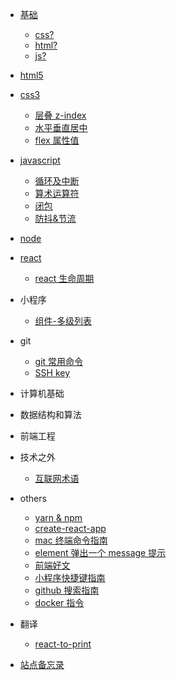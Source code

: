 - [基础](basic/)

  - [css?](basic/css-questions)
  - [html?](basic/html-questions)
  - [js?](basic/javascript-questions)

- [html5](html5/)

- [css3](css3/)

  - [层叠 z-index](css3/layer)
  - [水平垂直居中](css3/center)
  - [flex 属性值](css3/flex)

- [javascript](javascript/)

  - [循环及中断](javascript/loop)
  - [算术运算符](javascript/operator)
  - [闭包](javascript/closure)
  - [防抖&节流](javascript/debounce)

- [node](node/)
- [react](react/)

  - [react 生命周期](react/lifetime)

- 小程序

  - [组件-多级列表](miniprogram/component)

- git

  - [git 常用命令](git/git常用命令)
  - [SSH key](git/ssh)

- 计算机基础
- 数据结构和算法
- 前端工程
- 技术之外

  - [互联网术语](extend/互联网术语)

- others

  - [yarn & npm](others/yarn)
  - [create-react-app](others/create-react-app)
  - [mac 终端命令指南](others/mac终端命令指南)
  - [element 弹出一个 message 提示](others/element)
  - [前端好文](others/前端好文)
  - [小程序快捷键指南](others/miniprogram)
  - [github 搜索指南](others/github)
  - [docker 指令](others/docker)

- 翻译

  - [react-to-print](translation/print.md)

- [站点备忘录](website)
